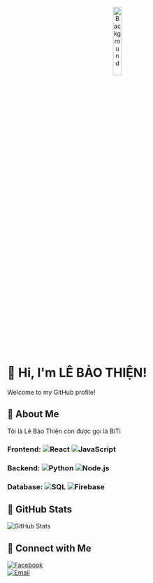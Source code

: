 <!-- Background Image -->
<p align="center">
  <img src="https://scontent.fsgn5-15.fna.fbcdn.net/v/t39.30808-6/469522732_2137841116630957_661596625779349055_n.jpg?_nc_cat=111&ccb=1-7&_nc_sid=6ee11a&_nc_eui2=AeF-Ee-4wLfpaQRU6qxoeL0on4HqPw61pEOfgeo_DrWkQ26qf6MVyKjMRpq2OV85edaZBoOMOlOzaNgfWAaknn3o&_nc_ohc=HRYPBDBaq-MQ7kNvgHCWAEO&_nc_zt=23&_nc_ht=scontent.fsgn5-15.fna&_nc_gid=AvoeCHT1Jcbw4kXnRagpGCH&oh=00_AYCm0U_irp2PDlGBbaKpSLe-XvkiMaYlwsYGFYXIhq2o3Q&oe=6781C4C0" alt="Background" width="20%" />
</p>

# 👋 Hi, I'm LÊ BẢO THIỆN!
Welcome to my GitHub profile! 
## 🚀 About Me
Tôi là Lê Bảo Thiện còn được gọi là BiTi
### Frontend: ![React](https://img.shields.io/badge/-React-61DBFB?style=flat&logo=react&logoColor=white) ![JavaScript](https://img.shields.io/badge/-JavaScript-F7DF1E?style=flat&logo=javascript&logoColor=white)
### Backend: ![Python](https://img.shields.io/badge/-Python-3776AB?style=flat&logo=python&logoColor=white) ![Node.js](https://img.shields.io/badge/-Node.js-339933?style=flat&logo=node.js&logoColor=white)
### Database: ![SQL](https://img.shields.io/badge/-SQL-003B57?style=flat&logo=postgresql&logoColor=white) ![Firebase](https://img.shields.io/badge/-Firebase-FFCA28?style=flat&logo=firebase&logoColor=black)
## 🌟 GitHub Stats
![GitHub Stats](https://github-readme-stats.vercel.app/api?username=BiTi1903&show_icons=true&hide_title=true&hide=prs&count_private=true&theme=radical)
## 🤝 Connect with Me
[![Facebook](https://img.shields.io/badge/Facebook-1877F2?style=flat&logo=facebook&logoColor=white)](https://www.facebook.com/dunghackfemnha/)  
[![Email](https://img.shields.io/badge/Email-0078D4?style=flat&logo=microsoft-outlook&logoColor=white)](mailto:lethien1932003@gmail.com)

